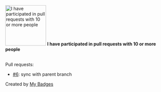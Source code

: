 <img src="https://my-badges.github.io/my-badges/pr-collaboration-10.png" alt="I have participated in pull requests with 10 or more people" title="I have participated in pull requests with 10 or more people" width="128">
<strong>I have participated in pull requests with 10 or more people</strong>
<br><br>

Pull requests:

- <a href="https://github.com/ankudinov/avd/pull/6">#6</a>: sync with parent branch


Created by <a href="https://github.com/my-badges/my-badges">My Badges</a>